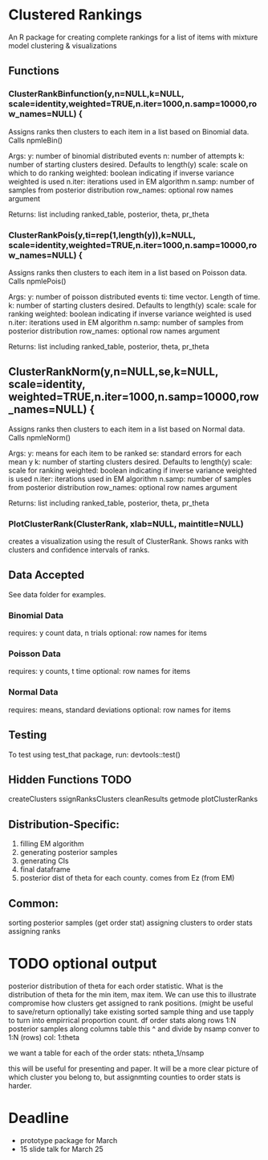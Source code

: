 
# Clustered Rankings  
An R package for creating complete rankings for a list of items with mixture model clustering & visualizations   
 
## Functions  
### ClusterRankBinfunction(y,n=NULL,k=NULL, scale=identity,weighted=TRUE,n.iter=1000,n.samp=10000,row_names=NULL) {
  Assigns ranks then clusters to each item in a list based on Binomial data. Calls npmleBin()

  Args:
    y: number of binomial distributed events
    n: number of attempts
    k: number of starting clusters desired. Defaults to length(y)
    scale: scale on which to do ranking
    weighted: boolean indicating if inverse variance weighted is used
    n.iter: iterations used in EM algorithm
    n.samp: number of samples from posterior distribution
    row_names: optional row names argument

  Returns:
      list including ranked_table, posterior, theta, pr_theta


### ClusterRankPois(y,ti=rep(1,length(y)),k=NULL, scale=identity,weighted=TRUE,n.iter=1000,n.samp=10000,row_names=NULL) {
  Assigns ranks then clusters to each item in a list based on Poisson data. Calls npmlePois()

  Args:
    y: number of poisson distributed events
    ti: time vector. Length of time.
    k: number of starting clusters desired. Defaults to length(y)
    scale: scale for ranking
    weighted: boolean indicating if inverse variance weighted is used
    n.iter: iterations used in EM algorithm
    n.samp: number of samples from posterior distribution
    row_names: optional row names argument

  Returns:
      list including ranked_table, posterior, theta, pr_theta

## ClusterRankNorm(y,n=NULL,se,k=NULL, scale=identity, weighted=TRUE,n.iter=1000,n.samp=10000,row_names=NULL) {
  Assigns ranks then clusters to each item in a list based on Normal data. Calls npmleNorm()

  Args:
    y: means for each item to be ranked
    se: standard errors for each mean y
    k: number of starting clusters desired. Defaults to length(y)
    scale: scale for ranking
    weighted: boolean indicating if inverse variance weighted is used
    n.iter: iterations used in EM algorithm
    n.samp: number of samples from posterior distribution
    row_names: optional row names argument

  Returns:
      list including ranked_table, posterior, theta, pr_theta

### PlotClusterRank(ClusterRank, xlab=NULL, maintitle=NULL)
creates a visualization using the result of ClusterRank.
Shows ranks with clusters and confidence intervals of ranks. 

## Data Accepted 
See data folder for examples.  

### Binomial Data
requires: y count data, n trials
optional: row names for items

### Poisson Data
requires: y counts, t time
optional: row names for items

### Normal Data
requires: means, standard deviations
optional: row names for items

## Testing
To test using test_that package, run: 
devtools::test()

## Hidden Functions TODO
createClusters
ssignRanksClusters
cleanResults
getmode
plotClusterRanks


## Distribution-Specific:  
1. filling EM algorithm
2. generating posterior samples
3. generating CIs
4. final dataframe
5. posterior dist of theta for each county. comes from Ez (from EM)

## Common:  
sorting posterior samples (get order stat)
assigning clusters to order stats
assigning ranks

# TODO optional output
posterior distribution of theta for each order statistic. What is the distribution of theta for the min item, max item. We can use this to illustrate compromise how clusters get assigned to rank positions. (might be useful to save/return optionally) take existing sorted sample thing and use tapply to turn into empirrical proportion count.
df
order stats along rows 1:N
posterior samples along columns
table this ^ and divide by nsamp
conver to 1:N (rows) col: 1:theta

we want a table for each of the order stats:
ntheta_1/nsamp

this will be useful for presenting and paper. It will be a more clear picture of which cluster you belong to, but assignmting counties to order stats is harder.

# Deadline  
 - prototype package for March  
 - 15 slide talk  for March 25  
